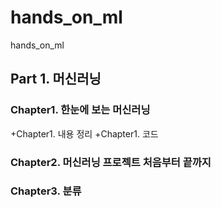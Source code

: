 # hands_on_ml
hands_on_ml

## Part 1. 머신러닝

### Chapter1. 한눈에 보는 머신러닝

+Chapter1. 내용 정리
+Chapter1. 코드

### Chapter2. 머신러닝 프로젝트 처음부터 끝까지

### Chapter3. 분류

